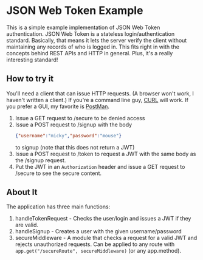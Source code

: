 # JSON Web Token Example
This is a simple example implementation of JSON Web Token authentication. JSON Web Token is a stateless login/authentication standard. Basically, that means it lets the server verify the client without maintaining any records of who is logged in. This fits right in with the concepts behind REST APIs and HTTP in general. Plus, it's a really interesting standard!

## How to try it
You'll need a client that can issue HTTP requests. (A browser won't work, I haven't written a client.) If you're a command line guy, [CURL](http://curl.haxx.se/) will work. If you prefer a GUI, my favorite is [PostMan](https://www.getpostman.com/).

1. Issue a GET request to /secure to be denied access
2. Issue a POST request to /signup with the body
   ```json
   {"username":"micky","password":"mouse"}
   ```
   to signup (note that this does not return a JWT)
3. Issue a POST request to /token to request a JWT with the same body as the /signup request.
4. Put the JWT in an `Authorization` header and issue a GET request to /secure to see the secure content.

## About It
The application has three main functions:

1. handleTokenRequest - Checks the user/login and issues a JWT if they are valid.
2. handleSignup - Creates a user with the given username/password
3. secureMiddleware - A module that checks a request for a valid JWT and rejects unauthorized requests. Can be applied to any route with `app.get("/secureRoute", secureMiddleware)` (or any app.method).